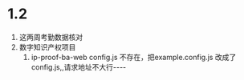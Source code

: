 # 1.2
1. 这两周考勤数据核对
2. 数字知识产权项目  
	1. ip-proof-ba-web config.js 不存在，把example.config.js 改成了config.js,,请求地址不大行----